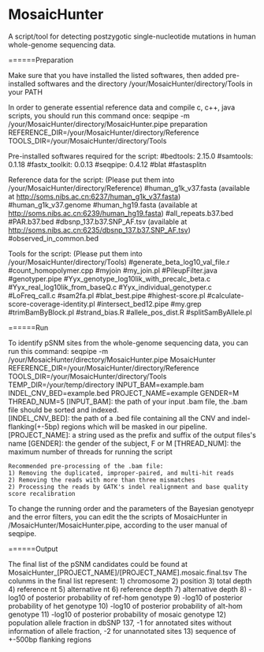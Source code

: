 MosaicHunter
============

A script/tool for detecting postzygotic single-nucleotide mutations in human whole-genome sequencing data.

======Preparation

Make sure that you have installed the listed softwares, then added pre-installed softwares and the directory /your/MosaicHunter/directory/Tools in your PATH

In order to generate essential reference data and compile c, c++, java scripts, you should run this command once:
	seqpipe -m /your/MosaicHunter/directory/MosaicHunter.pipe preparation REFERENCE_DIR=/your/MosaicHunter/directory/Reference TOOLS_DIR=/your/MosaicHunter/directory/Tools

Pre-installed softwares required for the script:
	#bedtools: 2.15.0
	#samtools: 0.1.18
	#fastx_toolkit: 0.0.13
	#seqpipe: 0.4.12
	#blat
	#fastasplitn

Reference data for the script: (Please put them into /your/MosaicHunter/directory/Reference)
	#human_g1k_v37.fasta (available at http://soms.nibs.ac.cn:6237/human_g1k_v37.fasta)
	#human_g1k_v37.genome
	#human_hg19.fasta (available at http://soms.nibs.ac.cn:6239/human_hg19.fasta)
	#all_repeats.b37.bed
	#PAR.b37.bed
	#dbsnp_137.b37.SNP_AF.tsv (available at http://soms.nibs.ac.cn:6235/dbsnp_137.b37.SNP_AF.tsv)
	#observed_in_common.bed

Tools for the script: (Please put them into /your/MosaicHunter/directory/Tools)
	#generate_beta_log10_val_file.r
	#count_homopolymer.cpp
	#myjoin
	#my_join.pl
	#PileupFilter.java
	#genotyper.pipe
	#Yyx_genotype_log10lik_with_precalc_beta.c
	#Yyx_real_log10lik_from_baseQ.c
	#Yyx_individual_genotyper.c
	#LoFreq_call.c
	#sam2fa.pl
	#blat_best.pipe
	#highest-score.pl
	#calculate-score-coverage-identity.pl
	#intersect_bed12.pipe
	#my.grep
	#trimBamByBlock.pl
	#strand_bias.R
	#allele_pos_dist.R
	#splitSamByAllele.pl
	
======Run

To identify pSNM sites from the whole-genome sequencing data, you can run this command: 
	seqpipe -m /your/MosaicHunter/directory/MosaicHunter.pipe MosaicHunter REFERENCE_DIR=/your/MosaicHunter/directory/Reference TOOLS_DIR=/your/MosaicHunter/directory/Tools TEMP_DIR=/your/temp/directory INPUT_BAM=example.bam INDEL_CNV_BED=example.bed PROJECT_NAME=example GENDER=M THREAD_NUM=5
		[INPUT_BAM]: the path of your input .bam file, the .bam file should be sorted and indexed.		 
		[INDEL_CNV_BED]: the path of a .bed file containing all the CNV and indel-flanking(+-5bp) regions which will be masked in our pipeline.  
		[PROJECT_NAME]: a string used as the prefix and suffix of the output files's name
		[GENDER]:  the gender of the subject, F or M
		[THREAD_NUM]: the maximum number of threads for running the script
		
	Recommended pre-processing of the .bam file: 
	1) Removing the duplicated, improper-paired, and multi-hit reads
	2) Removing the reads with more than three mismatches
	2) Processing the reads by GATK's indel realignment and base quality score recalibration
	
To change the running order and the parameters of the Bayesian genotyepr and the error filters, you can edit the the scripts of MosaicHunter in /MosaicHunter/MosaicHunter.pipe, according to the user manual of seqpipe.

======Output

The final list of the pSNM candidates could be found at MosaicHunter_[PROJECT_NAME]/[PROJECT_NAME].mosaic.final.tsv
	The colunms in the final list represent: 1) chromosome
											 2) position
											 3) total depth
											 4) reference nt
											 5) alternative nt
											 6) reference depth
											 7) alternative depth
											 8) -log10 of posterior probability of ref-hom genotype
											 9) -log10 of posterior probability of het genotype
											 10) -log10 of posterior probability of alt-hom genotype
											 11) -log10 of posterior probability of mosaic genotype
											 12) population allele fraction in dbSNP 137, -1 for annotated sites without information of allele fraction, -2 for unannotated sites
											 13) sequence of +-500bp flanking regions
